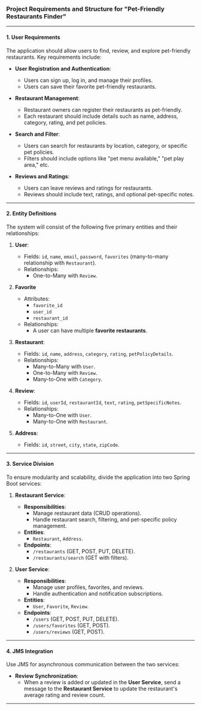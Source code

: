### Project Requirements and Structure for "Pet-Friendly Restaurants Finder"

---

#### **1. User Requirements**
The application should allow users to find, review, and explore pet-friendly restaurants. Key requirements include:

- **User Registration and Authentication**:
  - Users can sign up, log in, and manage their profiles.
  - Users can save their favorite pet-friendly restaurants.

- **Restaurant Management**:
  - Restaurant owners can register their restaurants as pet-friendly.
  - Each restaurant should include details such as name, address, category, rating, and pet policies.

- **Search and Filter**:
  - Users can search for restaurants by location, category, or specific pet policies.
  - Filters should include options like "pet menu available," "pet play area," etc.

- **Reviews and Ratings**:
  - Users can leave reviews and ratings for restaurants.
  - Reviews should include text, ratings, and optional pet-specific notes.

---

#### **2. Entity Definitions**
The system will consist of the following five primary entities and their relationships:

1. **User**:
   - Fields: `id`, `name`, `email`, `password`, `favorites` (many-to-many relationship with `Restaurant`).
   - Relationships:
     - One-to-Many with `Review`.

2. **Favorite**
   - Attributes:
     - `favorite_id`
     - `user_id`
     - `restaurant_id`
   - Relationships:
     - A user can have multiple **favorite restaurants**.

3. **Restaurant**:
   - Fields: `id`, `name`, `address`, `category`, `rating`, `petPolicyDetails`.
   - Relationships:
     - Many-to-Many with `User`.
     - One-to-Many with `Review`.
     - Many-to-One with `Category`.

4. **Review**:
   - Fields: `id`, `userId`, `restaurantId`, `text`, `rating`, `petSpecificNotes`.
   - Relationships:
     - Many-to-One with `User`.
     - Many-to-One with `Restaurant`.

5. **Address**:
   - Fields: `id`, `street`, `city`, `state`, `zipCode`.

---

#### **3. Service Division**
To ensure modularity and scalability, divide the application into two Spring Boot services:

1. **Restaurant Service**:
   - **Responsibilities**:
     - Manage restaurant data (CRUD operations).
     - Handle restaurant search, filtering, and pet-specific policy management.
   - **Entities**:
     - `Restaurant`, `Address`.
   - **Endpoints**:
     - `/restaurants` (GET, POST, PUT, DELETE).
     - `/restaurants/search` (GET with filters).

2. **User Service**:
   - **Responsibilities**:
     - Manage user profiles, favorites, and reviews.
     - Handle authentication and notification subscriptions.
   - **Entities**:
     - `User`, `Favorite`, `Review`.
   - **Endpoints**:
     - `/users` (GET, POST, PUT, DELETE).
     - `/users/favorites` (GET, POST).
     - `/users/reviews` (GET, POST).

---

#### **4. JMS Integration**
Use JMS for asynchronous communication between the two services:

- **Review Synchronization**:
  - When a review is added or updated in the **User Service**, send a message to the **Restaurant Service** to update the restaurant's average rating and review count.

---
